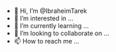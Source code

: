 - 👋 Hi, I’m @IbraheimTarek
- 👀 I’m interested in ...
- 🌱 I’m currently learning ...
- 💞️ I’m looking to collaborate on ...
- 📫 How to reach me ...

<!---
IbraheimTarek/IbraheimTarek is a ✨ special ✨ repository because its `README.md` (this file) appears on your GitHub profile.
You can click the Preview link to take a look at your changes.
--->
